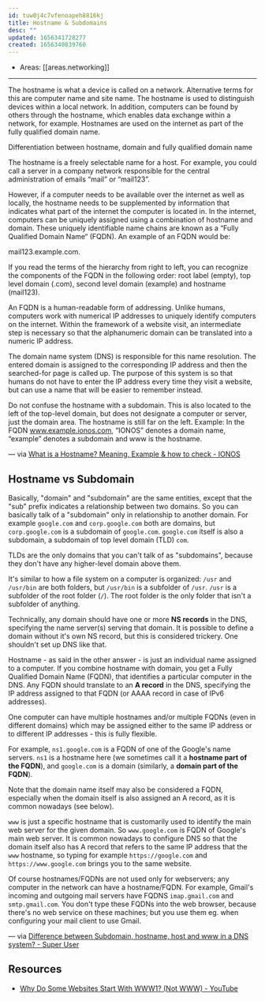 ```yaml
---
id: tuw0j4c7vfenoapeh8816kj
title: Hostname & Subdomains
desc: ""
updated: 1656341728277
created: 1656340839760
---
```


- Areas: [[areas.networking]]

---

The hostname is what a device is called on a network. Alternative terms for this are computer name and site name. The hostname is used to distinguish devices within a local network. In addition, computers can be found by others through the hostname, which enables data exchange within a network, for example. Hostnames are used on the internet as part of the fully qualified domain name.

Differentiation between hostname, domain and fully qualified domain name

The hostname is a freely selectable name for a host. For example, you could call a server in a company network responsible for the central administration of emails “mail” or “mail123”.

However, if a computer needs to be available over the internet as well as locally, the hostname needs to be supplemented by information that indicates what part of the internet the computer is located in. In the internet, computers can be uniquely assigned using a combination of hostname and domain. These uniquely identifiable name chains are known as a “Fully Qualified Domain Name“ (FQDN). An example of an FQDN would be:

mail123.example.com.

If you read the terms of the hierarchy from right to left, you can recognize the components of the FQDN in the following order: root label (empty), top level domain (.com), second level domain (example) and hostname (mail123).

An FQDN is a human-readable form of addressing. Unlike humans, computers work with numerical IP addresses to uniquely identify computers on the internet. Within the framework of a website visit, an intermediate step is necessary so that the alphanumeric domain can be translated into a numeric IP address.

The domain name system (DNS) is responsible for this name resolution. The entered domain is assigned to the corresponding IP address and then the searched-for page is called up. The purpose of this system is so that humans do not have to enter the IP address every time they visit a website, but can use a name that will be easier to remember instead.

Do not confuse the hostname with a subdomain. This is also located to the left of the top-level domain, but does not designate a computer or server, just the domain area. The hostname is still far on the left. Example: In the FQDN www.example.ionos.com, “IONOS” denotes a domain name, “example” denotes a subdomain and www is the hostname.

— via [What is a Hostname? Meaning, Example & how to check - IONOS](https://www.ionos.com/digitalguide/hosting/technical-matters/hostname/)

## Hostname vs Subdomain

Basically, "domain" and "subdomain" are the same entities, except that the "sub" prefix indicates a relationship between two domains. So you can basically talk of a "subdomain" only in relationship to another domain. For example `google.com` and `corp.google.com` both are domains, but `corp.google.com` is a subdomain of `google.com`. `google.com` itself is also a subdomain, a subdomain of top level domain (TLD) `com`.

TLDs are the only domains that you can't talk of as "subdomains", because they don't have any higher-level domain above them.

It's similar to how a file system on a computer is organized: `/usr` and `/usr/bin` are both folders, but `/usr/bin` is a subfolder of `/usr`. `/usr` is a subfolder of the root folder (`/`). The root folder is the only folder that isn't a subfolder of anything.

Technically, any domain should have one or more **NS records** in the DNS, specifying the name server(s) serving that domain. It is possible to define a domain without it's own NS record, but this is considered trickery. One shouldn't set up DNS like that.

Hostname - as said in the other answer - is just an individual name assigned to a computer. If you combine hostname with domain, you get a Fully Qualified Domain Name (FQDN), that identifies a particular computer in the DNS. Any FQDN should translate to an **A record** in the DNS, specifying the IP address assigned to that FQDN (or AAAA record in case of IPv6 addresses).

One computer can have multiple hostnames and/or multiple FQDNs (even in different domains) which may be assigned either to the same IP address or to different IP addresses - this is fully flexible.

For example, `ns1.google.com` is a FQDN of one of the Google's name servers. `ns1` is a hostname here (we sometimes call it a **hostname part of the FQDN**), and `google.com` is a domain (similarly, a **domain part of the FQDN**).

Note that the domain name itself may also be considered a FQDN, especially when the domain itself is also assigned an A record, as it is common nowadays (see below).

`www` is just a specific hostname that is customarily used to identify the main web server for the given domain. So `www.google.com` is FQDN of Google's main web server. It is common nowadays to configure DNS so that the domain itself also has A record that refers to the same IP address that the `www` hostname, so typing for example `https://google.com` and `https://www.google.com` brings you to the same website.

Of course hostnames/FQDNs are not used only for webservers; any computer in the network can have a hostname/FQDN. For example, Gmail's incoming and outgoing mail servers have FQDNS `imap.gmail.com` and `smtp.gmail.com`. You don't type these FQDNs into the web browser, because there's no web service on these machines; but you use them eg. when configuring your mail client to use Gmail.

— via [Difference between Subdomain, hostname, host and www in a DNS system? - Super User](https://superuser.com/questions/1644463/difference-between-subdomain-hostname-host-and-www-in-a-dns-system)

## Resources

- [Why Do Some Websites Start With WWW1? (Not WWW) - YouTube](https://www.youtube.com/watch?v=8Fq-hsGYS-8)
